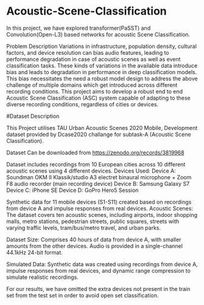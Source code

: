 # Acoustic-Scene-Classification

In this project, we have explored transformer(PaSST) and Convolution(Open-L3) based networks for acoustic Scene Classification. 

Problem Description
Variations in infrastructure, population density, cultural factors, and device resolution can bias audio features, leading to performance degradation in case of acoustic scenes as well as event classification tasks.
These kinds of variations in the available data introduce bias and leads to degradation in performance in deep classification models.
This bias necessitates the need a robust model design to address the above challenge of multiple domains which get introduced across different recording conditions.
This project  aims to develop a robust end to end Acoustic Scene Classification (ASC) system capable of adapting to these diverse recording conditions, regardless of cities or devices. 

#Dataset Description

This Project utilises TAU Urban Acoustic Scenes 2020 Mobile, Development dataset provided by Dcase2020 challange for subtask-A (Acoustic Scene Classification).

Dataset Can be downloaded from https://zenodo.org/records/3819968

Dataset includes recordings from 10 European cities across 10 different acoustic scenes using 4 different devices. 
Devices Used:
Device A: Soundman OKM II Klassik/studio A3 electret binaural microphone + Zoom F8 audio recorder (main recording device)
Device B: Samsung Galaxy S7
Device C: iPhone SE
Device D: GoPro Hero5 Session

Synthetic data for 11 mobile devices (S1-S11) created based on recordings from device A and impulse responses from real devices.
Acoustic Scenes: The dataset covers ten acoustic scenes, including airports, indoor shopping malls, metro stations, pedestrian streets, public squares, streets with varying traffic levels, tram/bus/metro travel, and urban parks.

Dataset Size: Comprises 40 hours of data from device A, with smaller amounts from the other devices. Audio is provided in a single-channel 44.1kHz 24-bit format.

Simulated Data: Synthetic data was created using recordings from device A, impulse responses from real devices, and dynamic range compression to simulate realistic recordings.

For our results, we have omitted the extra devices not present in the train set from the test set in order to avoid open set classification.

